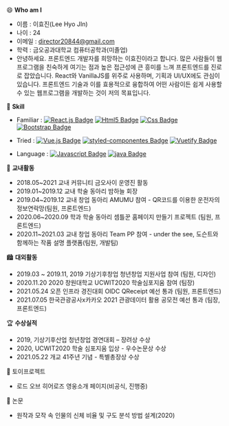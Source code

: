 😄 __Who am I__
  - 이름 : 이효진(Lee Hyo JIn)
  - 나이 : 24
  - 이메일 : director20844@gmail.com
  - 학력 : 금오공과대학교 컴퓨터공학과(미졸업)
  - 안녕하세요. 프론트엔드 개발자를 희망하는 이효진이라고 합니다.
많은 사람들이 웹프로그램을 친숙하게 여기는 점과 높은 접근성에 큰 흥미를 느껴 프론트엔드를 진로로 잡았습니다. React와 VanillaJS를 위주로 사용하며, 기획과 UI/UX에도 관심이 있습니다.
프론트엔드 기술과 이를 효용적으로 융합하여 어떤 사람이든 쉽게 사용할 수 있는 웹프로그램을 개발하는 것이 저의 목표입니다.

🌱 __Skill__
  - Familiar : [![React.js Badge](http://img.shields.io/badge/-React.js-black?style=flat-square&logo=react)]() [![Html5 Badge](http://img.shields.io/badge/-html-white?style=flat-square&logo=html5)]() [![Css Badge](http://img.shields.io/badge/-css-1572B6?style=flat-square&logo=css3)]() [![Bootstrap Badge](http://img.shields.io/badge/-Bootstrap-white?style=flat-square&logo=bootstrap)]()
	
  - Tried :  [![Vue.js Badge](http://img.shields.io/badge/-Vue-black?style=flat-square&logo=vue.js)]() [![styled-componentes Badge](http://img.shields.io/badge/-styledComponentes-white?style=flat-square&logo=styled-components)]() [![Vuetify Badge](http://img.shields.io/badge/-Vuetify-1867C0?style=flat-square&logo=vuetify)]()
  - Language : [![Javascript Badge](http://img.shields.io/badge/-VanillaJS-white?style=flat-square&logo=javascript)]() [![java Badge](http://img.shields.io/badge/-Java-black?style=flat-square&logo=java)]() 
 
🏤 __교내활동__
  - 2018.05~2021 교내 커뮤니티 금오사이 운영진 활동
  - 2019.01~2019.12 교내 학술 동아리 밤하늘 회장
  - 2019.04~2019.12 교내 창업 동아리 AMUMU 참여 - QR코드를 이용한 운전자의 정보연락망(팀원, 프론트엔드)
  - 2020.06~2020.09 학과 학술 동아리 셈틀꾼 홈페이지 만들기 프로젝트 (팀원, 프론트엔드)
  - 2020.11~2021.03 교내 창업 동아리 Team PP 참여 - under the see, 도슨트와 함께하는 작품 설명 플랫폼(팀원, 개발팀)

🏙 __대외활동__ 
  - 2019.03 ~ 2019.11, 2019 기상기후창업 청년창업 지원사업 참여 (팀원, 디자인)
  - 2020.11.20 2020 창원대학교 UCWIT2020 학술심포지움 참여 (팀장)
  - 2021.05.24 오픈 인프라 경진대회 OIDC QReceipt 예선 통과 (팀원, 프론트엔드)
  - 2021.07.05 한국관광공사x카카오 2021 관광데이터 활용 공모전 예선 통과 (팀장, 프론트엔드)

🏆 __수상실적__
  - 2019, 기상기후산업 청년창업 경연대회 – 장려상 수상
  - 2020, UCWIT2020 학술 심포지움 입상 - 우수논문상 수상
  - 2021.05.22 개교 41주년 기념 - 특별총장상 수상

🎠 토이프로젝트
  - 로드 오브 히어로즈 영웅소개 페이지(비공식, 진행중)

📄 논문
  - 원작과 모작 속 인물의 신체 비율 및 구도 분석 방법 설계(2020)
